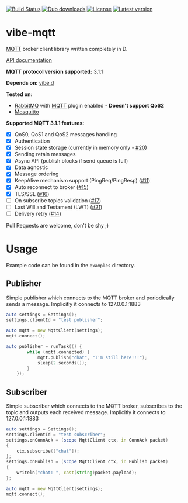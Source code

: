 [![Build Status](https://travis-ci.org/tchaloupka/vibe-mqtt.svg?branch=master)](https://travis-ci.org/tchaloupka/vibe-mqtt)
[![Dub downloads](https://img.shields.io/dub/dt/vibe-mqtt.svg)](http://code.dlang.org/packages/vibe-mqtt)
[![License](https://img.shields.io/dub/l/vibe-mqtt.svg)](http://code.dlang.org/packages/vibe-mqtt)
[![Latest version](https://img.shields.io/dub/v/vibe-mqtt.svg)](http://code.dlang.org/packages/vibe-mqtt)

vibe-mqtt
=========
[MQTT](http://docs.oasis-open.org/mqtt/mqtt/v3.1.1/os/mqtt-v3.1.1-os.html) broker client library written completely in D.

[API documentation](http://vibe-mqtt.dpldocs.info/mqttd.html)

**MQTT protocol version supported:** 3.1.1

**Depends on:** [vibe.d](https://github.com/rejectedsoftware/vibe.d)

**Tested on:**
* [RabbitMQ](https://www.rabbitmq.com) with [MQTT](https://www.rabbitmq.com/mqtt.html) plugin enabled - **Doesn't support QoS2**
* [Mosquitto](http://mosquitto.org/)

**Supported MQTT 3.1.1 features:**
- [x] QoS0, QoS1 and QoS2 messages handling
- [x] Authentication
- [x] Session state storage (currently in memory only - [#20](https://github.com/tchaloupka/vibe-mqtt/issues/20))
- [x] Sending retain messages
- [x] Async API (publish blocks if send queue is full)
- [x] Data agnostic
- [x] Message ordering
- [x] KeepAlive mechanism support (PingReq/PingResp) ([#11](https://github.com/tchaloupka/vibe-mqtt/issues/11))
- [x] Auto reconnect to broker ([#15](https://github.com/tchaloupka/vibe-mqtt/issues/15))
- [x] TLS/SSL ([#16](https://github.com/tchaloupka/vibe-mqtt/issues/16))
- [ ] On subscribe topics validation ([#17](https://github.com/tchaloupka/vibe-mqtt/issues/17))
- [ ] Last Will and Testament (LWT) ([#21](https://github.com/tchaloupka/vibe-mqtt/issues/21))
- [ ] Delivery retry ([#14](https://github.com/tchaloupka/vibe-mqtt/issues/14))

Pull Requests are welcome, don't be shy ;)

# Usage

Example code can be found in the `examples` directory.

## Publisher
Simple publisher which connects to the MQTT broker and periodically sends a message.
Implicitly it connects to 127.0.0.1:1883

```D
auto settings = Settings();
settings.clientId = "test publisher";

auto mqtt = new MqttClient(settings);
mqtt.connect();

auto publisher = runTask(() {
        while (mqtt.connected) {
            mqtt.publish("chat", "I'm still here!!!");
            sleep(2.seconds());
        }
    });
```

## Subscriber
Simple subscriber which connects to the MQTT broker, subscribes to the topic and outputs each received message.
Implicitly it connects to 127.0.0.1:1883

```D
auto settings = Settings();
settings.clientId = "test subscriber";
settings.onConnAck = (scope MqttClient ctx, in ConnAck packet)
{
    ctx.subscribe(["chat"]);
};
settings.onPublish = (scope MqttClient ctx, in Publish packet)
{
    writeln("chat: ", cast(string)packet.payload);
};

auto mqtt = new MqttClient(settings);
mqtt.connect();
```
